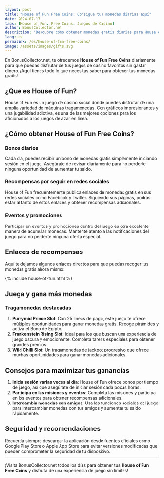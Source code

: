 ```yaml
---
layout: post
title: "House of Fun Free Coins: Consigue tus monedas diarias aquí"
date: 2024-07-17
tags: [House of Fun, Free Coins, Juegos de Casino]
author: BonusCollector.net
description: "Descubre cómo obtener monedas gratis diarias para House of Fun y disfruta de tus juegos de casino favoritos sin gastar."
lang: es
permalink: /es/house-of-fun-free-coins/
image: /assets/images/gifts.svg
---
```


En BonusCollector.net, te ofrecemos **House of Fun Free Coins** diariamente para que puedas disfrutar de tus juegos de casino favoritos sin gastar dinero. ¡Aquí tienes todo lo que necesitas saber para obtener tus monedas gratis!

## ¿Qué es House of Fun?

House of Fun es un juego de casino social donde puedes disfrutar de una amplia variedad de máquinas tragamonedas. Con gráficos impresionantes y una jugabilidad adictiva, es una de las mejores opciones para los aficionados a los juegos de azar en línea.

## ¿Cómo obtener House of Fun Free Coins?

### Bonos diarios
Cada día, puedes recibir un bono de monedas gratis simplemente iniciando sesión en el juego. Asegúrate de revisar diariamente para no perderte ninguna oportunidad de aumentar tu saldo.

### Recompensas por seguir en redes sociales
House of Fun frecuentemente publica enlaces de monedas gratis en sus redes sociales como Facebook y Twitter. Siguiendo sus páginas, podrás estar al tanto de estos enlaces y obtener recompensas adicionales.

### Eventos y promociones
Participar en eventos y promociones dentro del juego es otra excelente manera de acumular monedas. Mantente atento a las notificaciones del juego para no perderte ninguna oferta especial.

## Enlaces de recompensas

Aquí te dejamos algunos enlaces directos para que puedas recoger tus monedas gratis ahora mismo:

{% include house-of-fun.html %}

## Juega y gana más monedas

### Tragamonedas destacadas
1. **Purrymid Prince Slot**: Con 25 líneas de pago, este juego te ofrece múltiples oportunidades para ganar monedas gratis. Recoge pirámides y activa el Bono de Egipto.
2. **Frankenstein Rising Slot**: Ideal para los que buscan una experiencia de juego oscura y emocionante. Completa tareas especiales para obtener grandes premios.
3. **Wild Chilli Slot**: Un tragamonedas de jackpot progresivo que ofrece muchas oportunidades para ganar monedas adicionales.

## Consejos para maximizar tus ganancias

1. **Inicia sesión varias veces al día**: House of Fun ofrece bonos por tiempo de juego, así que asegúrate de iniciar sesión cada pocas horas.
2. **Participa en las misiones y eventos**: Completa las misiones y participa en los eventos para obtener recompensas adicionales.
3. **Intercambia monedas con amigos**: Usa las funciones sociales del juego para intercambiar monedas con tus amigos y aumentar tu saldo rápidamente.

## Seguridad y recomendaciones

Recuerda siempre descargar la aplicación desde fuentes oficiales como Google Play Store o Apple App Store para evitar versiones modificadas que pueden comprometer la seguridad de tu dispositivo.

---

¡Visita BonusCollector.net todos los días para obtener tus **House of Fun Free Coins** y disfruta de una experiencia de juego sin límites!